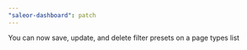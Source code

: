 ```yaml
---
"saleor-dashboard": patch
---
```


You can now save, update, and delete filter presets on a page types list
